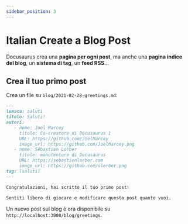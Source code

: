 ```yaml
---
sidebar_position: 3
---
```


# Italian Create a Blog Post

Docusaurus crea una **pagina per ogni post**, ma anche una **pagina indice del blog**, un **sistema di tag**, un **feed RSS**...

## Crea il tuo primo post

Crea un file su `blog/2021-02-28-greetings.md`:

```md title="blog/2021-02-28-greetings.md"
---
lumaca: saluti
titolo: Saluti!
autori:
   - nome: Joel Marcey
     titolo: Co-creatore di Docusaurus 1
     URL: https://github.com/JoelMarcey
     image_url: https://github.com/JoelMarcey.png
   - nome: Sébastien Lorber
     titolo: manutentore di Docusaurus
     URL: https://sebastienlorber.com
     image_url: https://github.com/slorber.png
tag: [saluti]
---

Congratulazioni, hai scritto il tuo primo post!

Sentiti libero di giocare e modificare questo post quanto vuoi.
```

Un nuovo post sul blog è ora disponibile su `http://localhost:3000/blog/greetings`.